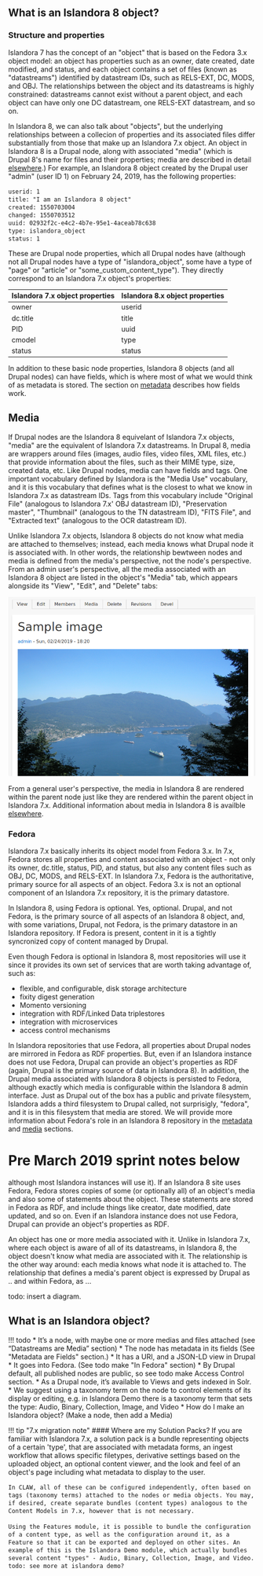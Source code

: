 ## What is an Islandora 8 object?

### Structure and properties

Islandora 7 has the concept of an "object" that is based on the Fedora 3.x object model: an object has properties such as an owner, date created, date modified, and status, and each object contains a set of files (known as "datastreams") identified by datastream IDs, such as RELS-EXT, DC, MODS, and OBJ. The relationships between the object and its datastreams is highly constrained: datastreams cannot exist without a parent object, and each object can have only one DC datastream, one RELS-EXT datastream, and so on.

In Islandora 8, we can also talk about "objects", but the underlying relationships between a collecion of properties and its associated files differ substantially from those that make up an Islandora 7.x object. An object in Islandora 8 is a Drupal node, along with associated "media" (which is Drupal 8's name for files and their properties; media are described in detail [elsewhere](datastreams.md).) For example, an Islandora 8 object created by the Drupal user "admin" (user ID 1) on February 24, 2019, has the following properties:

```
userid: 1
title: "I am an Islandora 8 object"
created: 1550703004
changed: 1550703512
uuid: 02932f2c-e4c2-4b7e-95e1-4aceab78c638
type: islandora_object
status: 1
```

These are Drupal node properties, which all Drupal nodes have (although not all Drupal nodes have a type of "islandora_object", some have a type of "page" or "article" or "some_custom_content_type"). They directly correspond to an Islandora 7.x object's properties:

Islandora 7.x object properties | Islandora 8.x object properties
------------ | -------------
owner | userid
dc.title | title
PID | uuid
cmodel | type
status | status

In addition to these basic node properties, Islandora 8 objects (and all Drupal nodes) can have fields, which is where most of what we would think of as metadata is stored. The section on [metadata](metadata.md) describes how fields work.

## Media

If Drupal nodes are the Islandora 8 equivelant of Islandora 7.x objects, "media" are the equivalent of Islandora 7.x datastreams. In Drupal 8, media are wrappers around files (images, audio files, video files, XML files, etc.) that provide information about the files, such as their MIME type, size, created data, etc. Like Drupal nodes, media can have fields and tags. One important vocabulary defined by Islandora is the "Media Use" vocabulary, and it is this vocabulary that defines what is the closest to what we know in Islandora 7.x as datastream IDs. Tags from this vocabulary include "Original File" (analogous to Islandora 7.x' OBJ datastream ID), "Preservation master", "Thumbnail" (analogous to the TN datastream ID), "FITS File", and "Extracted text" (analogous to the OCR datastream ID).

Unlike Islandora 7.x objects, Islandora 8 objects do not know what media are attached to themselves; instead, each media knows what Drupal node it is associated with. In other words, the relationship bewtween nodes and media is defined from the media's perspective, not the node's perspective. From an admin user's perspective, all the media associated with an Islandora 8 object are listed in the object's "Media" tab, which appears alongside its "View", "Edit", and "Delete" tabs:

![Media tab](../assets/media_tab.png)


From a general user's perspective, the media in Islandora 8 are rendered within the parent node just like they are rendered within the parent object in Islandora 7.x. Additional information about media in Islandora 8 is availble [elsewhere](datastreams.md).

### Fedora

Islandora 7.x basically inherits its object model from Fedora 3.x. In 7.x, Fedora stores all properties and content associated with an object - not only its owner, dc.title, status, PID, and status, but also any content files such as OBJ, DC, MODS, and RELS-EXT. In Islandora 7.x, Fedora is the authoritative, primary source for all aspects of an object. Fedora 3.x is not an optional component of an Islandora 7.x repository, it is the primary datastore.

In Islandora 8, using Fedora is optional. Yes, optional. Drupal, and not Fedora, is the primary source of all aspects of an Islandora 8 object, and, with some variations, Drupal, not Fedora, is the primary datastore in an Islandora repository. If Fedora is present, content in it is a tightly syncronized copy of content managed by Drupal.

Even though Fedora is optional in Islandora 8, most repositories will use it since it provides its own set of services that are worth taking advantage of, such as:

* flexible, and configurable, disk storage architecture
* fixity digest generation
* Momento versioning
* integration with RDF/Linked Data triplestores
* integration with microservices
* access control mechanisms

In Islandora repositories that use Fedora, all properties about Drupal nodes are mirrored in Fedora as RDF properties. But, even if an Islandora instance does not use Fedora, Drupal can provide an object's properties as RDF (again, Drupal is the primary source of data in Islandora 8). In addition, the Drupal media associated with Islandora 8 objects is persisted to Fedora, although exactly which media is configurable within the Islandora 8 admin interface. Just as Drupal out of the box has a public and private filesystem, Islandora adds a third filesystem to Drupal called, not surprisigly, "fedora", and it is in this filesystem that media are stored. We will provide more information about Fedora's role in an Islandora 8 repository in the [metadata](metadata.md) and [media](media.md) sections.


# Pre March 2019 sprint notes below

although most Islandora instances will use it). If an Islandora 8 site uses Fedora, Fedora stores copies of some (or optionally all) of an object's media and also some of statements about the object. These statements are stored in Fedora as RDF, and include things like creator, date modified, date updated, and so on. Even if an Islandora instance does not use Fedora, Drupal can provide an object's properties as RDF.

An object has one or more media associated with it. Unlike in Islandora 7.x, where each object is aware of all of its datastreams, in Islandora 8, the object doesn't know what media are associated with it. The relationship is the other way around: each media knows what node it is attached to. The relationship that defines a media's parent object is expressed by Drupal as .. and within Fedora, as ...

todo: insert a diagram.

## What is an Islandora object?

!!! todo
    * It’s a node, with maybe one or more medias and files attached (see “Datastreams are Media” section)
    * The node has metadata in its fields (See "Metadata are Fields" section.)
    * It has a URI, and a JSON-LD view in Drupal
    * It goes into Fedora. (See todo make "In Fedora" section)
    * By Drupal default, all published nodes are public, so see todo make Access Control section.
    * As a Drupal node, it’s available to Views and gets indexed in Solr.
    * We suggest using a taxonomy term on the node to control elements of its display or editing, e.g. in Islandora Demo there is a taxonomy term that sets the type: Audio, Binary, Collection, Image, and Video
    * How do I make an Islandora object? (Make a node, then add a Media)


!!! tip "7.x migration note"
    #### Where are my Solution Packs?
    If you are familiar with Islandora 7.x, a solution pack is a bundle representing objects of a certain 'type', that are associated with metadata forms, an ingest workflow that allows specific filetypes, derivative settings based on the uploaded object, an optional content viewer, and the look and feel of an object's page including what metadata to display to the user.

    In CLAW, all of these can be configured independently, often based on tags (taxonomy terms) attached to the nodes or media objects. You may, if desired, create separate bundles (content types) analogous to the Content Models in 7.x, however that is not necessary.

    Using the Features module, it is possible to bundle the configuration of a content type, as well as the configuration around it, as a Feature so that it can be exported and deployed on other sites. An example of this is the Islandora Demo module, which actually bundles several content "types" - Audio, Binary, Collection, Image, and Video. todo: see more at islandora demo?
